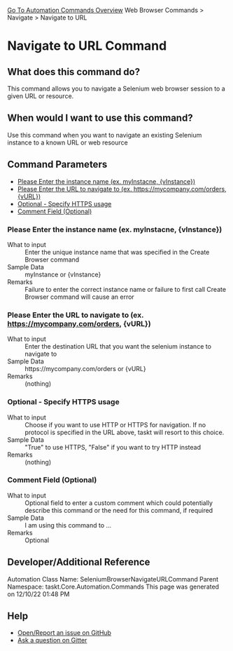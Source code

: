 <!--TITLE: Navigate to URL Command -->
<!-- SUBTITLE: a command in the Web Browser Commands group. -->
[Go To Automation Commands Overview](/automation-commands.md)
Web Browser Commands &gt; Navigate &gt; Navigate to URL


# Navigate to URL Command


## What does this command do?
This command allows you to navigate a Selenium web browser session to a given URL or resource.


## When would I want to use this command?
Use this command when you want to navigate an existing Selenium instance to a known URL or web resource


## Command Parameters
- [Please Enter the instance name (ex. myInstacne, {vInstance})](#param_0)
- [Please Enter the URL to navigate to (ex. https://mycompany.com/orders, {vURL})](#param_1)
- [Optional - Specify HTTPS usage](#param_2)
- [Comment Field (Optional)](#param_3)


<a id="param_0"></a>
### Please Enter the instance name (ex. myInstacne, {vInstance})


<dl>
<dt>What to input</dt><dd>Enter the unique instance name that was specified in the Create Browser command</dd>
<dt>Sample Data</dt><dd>myInstance or {vInstance}</dd>
<dt>Remarks</dt><dd>Failure to enter the correct instance name or failure to first call Create Browser command will cause an error</dd>
</dl>




<a id="param_1"></a>
### Please Enter the URL to navigate to (ex. https://mycompany.com/orders, {vURL})


<dl>
<dt>What to input</dt><dd>Enter the destination URL that you want the selenium instance to navigate to</dd>
<dt>Sample Data</dt><dd>https://mycompany.com/orders or {vURL}</dd>
<dt>Remarks</dt><dd>(nothing)</dd>
</dl>




<a id="param_2"></a>
### Optional - Specify HTTPS usage


<dl>
<dt>What to input</dt><dd>Choose if you want to use HTTP or HTTPS for navigation. If no protocol is specified in the URL above, taskt will resort to this choice.</dd>
<dt>Sample Data</dt><dd>"True" to use HTTPS, "False" if you want to try HTTP instead</dd>
<dt>Remarks</dt><dd>(nothing)</dd>
</dl>




<a id="param_3"></a>
### Comment Field (Optional)


<dl>
<dt>What to input</dt><dd>Optional field to enter a custom comment which could potentially describe this command or the need for this command, if required</dd>
<dt>Sample Data</dt><dd>I am using this command to ...</dd>
<dt>Remarks</dt><dd>Optional</dd>
</dl>




## Developer/Additional Reference
Automation Class Name: SeleniumBrowserNavigateURLCommand
Parent Namespace: taskt.Core.Automation.Commands
This page was generated on 12/10/22 01:48 PM


## Help
- [Open/Report an issue on GitHub](https://github.com/rcktrncn/taskt/issues/new)
- [Ask a question on Gitter](https://gitter.im/taskt-rpa/Lobby)
